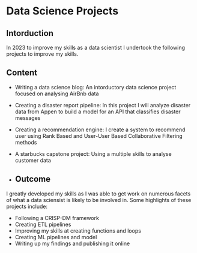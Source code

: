 # Data Science Projects

## Intorduction
In 2023 to improve my skills as a data scientist I undertook the following projects to improve my skills. 

## Content
- Writing a data science blog: An intorductory data science project focused on analysing AirBnb data
- Creating a disaster report pipeline: In this project I will analyze disaster data from Appen to build a model for an API that classifies disaster messages
- Creating a recommendation engine: I create a system to recommend user using Rank Based and User-User Based Collaborative Filtering methods
- A starbucks capstone project: Using a multiple skills to analyse customer data

- ## Outcome
I greatly developed my skills as I was able to get work on numerous facets of what a data sciensist is likely to be involved in. Some highlights of these projects include:
- Following a CRISP-DM framework
- Creating ETL pipelines
- Improving my skills at creating functions and loops
- Creating ML pipelines and model
- Writing up my findings and publishing it online
